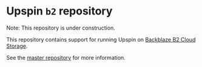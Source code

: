 # Upspin `b2` repository

Note: This repository is under construction.

This repository contains support for running Upspin on
[Backblaze B2 Cloud Storage](https://www.backblaze.com/b2/cloud-storage.html).

See the [master repository](https://github.com/upspin/upspin#readme) for more information.
